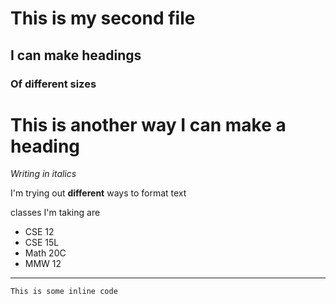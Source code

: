 # This is my second file

## I can make headings

### Of different sizes

This is another way I can make a heading
============

*Writing in italics*

I'm trying out **different** ways to format text



classes I'm taking are
* CSE 12
* CSE 15L
* Math 20C
* MMW 12

---
`This is some inline code`
